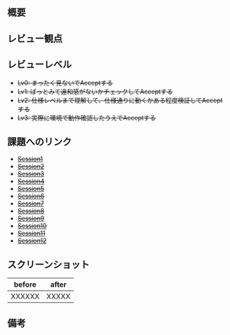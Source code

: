 ## 概要

<!-- 箇条書きで良いので、簡素に記載をお願い致します。 -->

## レビュー観点

<!-- 
レビューアに確認してほしい事柄の記載をお願い致します。
特に、本PRにてレビュー対象外の内容があれば合わせて記載をお願い致します。

(例)
ビルドが通る状態となっているか
warnings が出力されないこと
デザインだけ組み込んだので、仕様についてはレビュー対象外として欲しい
このコミット xxxxxxxxx(commit hash) を主にレビューして欲しい
-->

## レビューレベル

<!-- どれかの打ち消し線を外してください。 -->

- ~~Lv0: まったく見ないでAcceptする~~
- ~~Lv1: ぱっとみて違和感がないかチェックしてAcceptする~~
- ~~Lv2: 仕様レベルまで理解して、仕様通りに動くかある程度検証してAcceptする~~
- ~~Lv3: 実際に環境で動作確認したうえでAcceptする~~

## 課題へのリンク

<!-- どれかにチェックをつけてください。 -->

- ~~[Session1](https://github.com/yumemi-inc/ios-training/blob/main/Documentation/AutoLayout.md)~~
- ~~[Session2](https://github.com/yumemi-inc/ios-training/blob/main/Documentation/API.md)~~
- ~~[Session3](https://github.com/yumemi-inc/ios-training/blob/main/Documentation/Error.md)~~
- ~~[Session4](https://github.com/yumemi-inc/ios-training/blob/main/Documentation/Json.md)~~
- ~~[Session5](https://github.com/yumemi-inc/ios-training/blob/main/Documentation/Codable.md)~~
- ~~[Session6](https://github.com/yumemi-inc/ios-training/blob/main/Documentation/VC_Lifecycle.md)~~
- ~~[Session7](https://github.com/yumemi-inc/ios-training/blob/main/Documentation/NotificationCenter.md)~~
- ~~[Session8](https://github.com/yumemi-inc/ios-training/blob/main/Documentation/UnitTest.md)~~
- ~~[Session9](https://github.com/yumemi-inc/ios-training/blob/main/Documentation/ThreadBlock.md)~~
- ~~[Session10](https://github.com/yumemi-inc/ios-training/blob/main/Documentation/Delegate.md)~~
- ~~[Session11](https://github.com/yumemi-inc/ios-training/blob/main/Documentation/Closure.md)~~
- ~~[Session12](https://github.com/yumemi-inc/ios-training/blob/main/Documentation/BugFix.md)~~

## スクリーンショット

<!-- 
画面表示に変化がある場合、添付や参照リンク及び変化内容の記載をお願い致します。
特に、動作やアニメーションなどもレビューして欲しい場合は、動作確認手順を書いたり、スクリーンショットの添付をお願い致します。

(例)
見た目に関する変更がないため省略します。
決定ボタンをタップ時に、表示変化があります。動画添付致します。

※動画を添付できないときは、アニメーションGifに変換してください。

シミュレーターで録画するときのコマンド：
`$ xcrun simctl io booted recordVideo screen.mov`

Xcode12.5 以降であれば Command + R で可能

録画された動画をGifに変換するときのコマンド：
`$ ffmpeg -i screen.mov -vf "fps=15,scale=320:-1:flags=lanczos,split[s0][s1];[s0]palettegen[p];[s1][p]paletteuse" screen.gif`

もしffmpegがインストールされていない場合、Homebrweから簡単にインストールできます。
-->

| before | after |
|--------|-------|
| XXXXXX | XXXXX |

## 備考

<!-- 他に伝えておきたいことがあれば記載をお願いいたします。 -->
